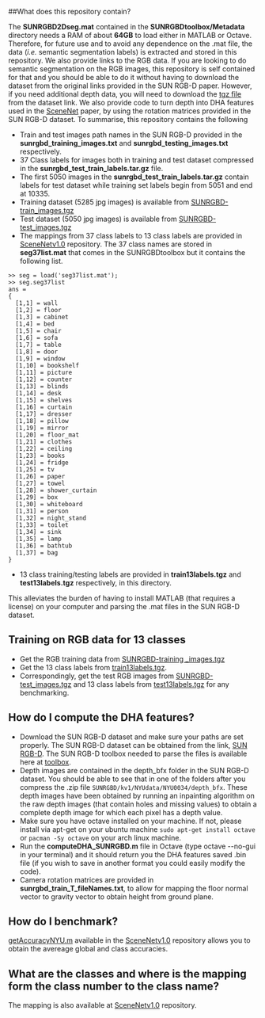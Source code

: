 ##What does this repository contain?

The **SUNRGBD2Dseg.mat** contained in the **SUNRGBDtoolbox/Metadata** directory needs a RAM of about **64GB** to load either in MATLAB or Octave. Therefore, for future use and to avoid any dependence on the .mat file, the data (*i.e.* semantic segmentation labels) is extracted and stored in this repository. We also provide links to the RGB data. If you are looking to do semantic segmentation on the RGB images, this repository is self contained for that and you should be able to do it without having to download the dataset from the original links provided in the SUN RGB-D paper. However, if you need additional depth data, you will need to download the [tgz file](http://rgbd.cs.princeton.edu/data/SUNRGBD.zip) from the dataset link. We also provide code to turn depth into DHA features used in the [SceneNet](https://robotvault.bitbucket.io/) paper, by using the rotation matrices provided in the SUN RGB-D dataset. To summarise, this repository contains the following

- Train and test images path names in the SUN RGB-D provided in the **sunrgbd_training_images.txt** and **sunrgbd_testing_images.txt** respectively.
- 37 Class labels for images both in training and test dataset compressed in the **sunrgbd_test_train_labels.tar.gz** file.
- The first 5050 images in the **sunrgbd_test_train_labels.tar.gz** contain labels for test dataset while training set labels begin from 5051 and end at 10335.
- Training dataset (5285 jpg images) is available from [SUNRGBD-train_images.tgz](http://www.doc.ic.ac.uk/~ahanda/SUNRGBD-train_images.tgz)
- Test dataset (5050 jpg images) is available from [SUNRGBD-test_images.tgz](http://www.doc.ic.ac.uk/~ahanda/SUNRGBD-test_images.tgz)
- The mappings from 37 class labels to 13 class labels are provided in [SceneNetv1.0](https://github.com/ankurhanda/SceneNetv1.0) repository. The 37 class names are stored in **seg37list.mat** that comes in the SUNRGBDtoolbox but it contains the following list. 
~~~
>> seg = load('seg37list.mat');
>> seg.seg37list
ans = 
{
  [1,1] = wall
  [1,2] = floor
  [1,3] = cabinet
  [1,4] = bed
  [1,5] = chair
  [1,6] = sofa
  [1,7] = table
  [1,8] = door
  [1,9] = window
  [1,10] = bookshelf
  [1,11] = picture
  [1,12] = counter
  [1,13] = blinds
  [1,14] = desk
  [1,15] = shelves
  [1,16] = curtain
  [1,17] = dresser
  [1,18] = pillow
  [1,19] = mirror
  [1,20] = floor_mat
  [1,21] = clothes
  [1,22] = ceiling
  [1,23] = books
  [1,24] = fridge
  [1,25] = tv
  [1,26] = paper
  [1,27] = towel
  [1,28] = shower_curtain
  [1,29] = box
  [1,30] = whiteboard
  [1,31] = person
  [1,32] = night_stand
  [1,33] = toilet
  [1,34] = sink
  [1,35] = lamp
  [1,36] = bathtub
  [1,37] = bag
}
~~~

- 13 class training/testing labels are provided in **train13labels.tgz** and **test13labels.tgz** respectively, in this directory.

This alleviates the burden of having to install MATLAB (that requires a license) on your computer and parsing the .mat files in the SUN RGB-D dataset.

## Training on RGB data for 13 classes 

- Get the RGB training data from [SUNRGBD-training _images.tgz](http://www.doc.ic.ac.uk/~ahanda/SUNRGBD-train_images.tgz)
- Get the 13 class labels from [train13labels.tgz](https://github.com/ankurhanda/sunrgbd-meta-data/blob/master/train13labels.tgz).
- Correspondingly, get the test RGB images from [SUNRGBD-test_images.tgz](http://www.doc.ic.ac.uk/~ahanda/SUNRGBD-test_images.tgz) and 13 class labels from [test13labels.tgz](https://github.com/ankurhanda/sunrgbd-meta-data/blob/master/test13labels.tgz) for any benchmarking.

## How do I compute the DHA features?

- Download the SUN RGB-D dataset and make sure your paths are set properly. The SUN RGB-D dataset can be obtained from the link, [SUN RGB-D](http://rgbd.cs.princeton.edu/data/SUNRGBD.zip). The SUN RGB-D toolbox needed to parse the files is available here at [toolbox](http://rgbd.cs.princeton.edu/data/SUNRGBDtoolbox.zip).
- Depth images are contained in the depth_bfx folder in the SUN RGB-D dataset. You should be able to see that in one of the folders after you compress the .zip file ``SUNRGBD/kv1/NYUdata/NYU0034/depth_bfx``. These depth images have been obtained by running an inpainting algorithm on the raw depth images (that contain holes and missing values) to obtain a complete depth image for which each pixel has a depth value.
- Make sure you have octave installed on your machine. If not, please install via apt-get on your ubuntu machine ``sudo apt-get install octave`` or ``pacman -Sy octave`` on your arch linux machine.
- Run the **computeDHA_SUNRGBD.m** file in Octave (type octave --no-gui in your terminal) and it should return you the DHA features saved .bin file (if you wish to save in another format you could easily modify the code). 
- Camera rotation matrices are provided in **sunrgbd_train_T_fileNames.txt**, to allow for mapping the floor normal vector to gravity vector to obtain height from ground plane. 

## How do I benchmark? 
[getAccuracyNYU.m](https://github.com/ankurhanda/SceneNetv1.0/blob/master/getAccuracyNYU.m) available in the [SceneNetv1.0](https://github.com/ankurhanda/SceneNetv1.0/) repository allows you to obtain the avereage global and class accuracies. 

## What are the classes and where is the mapping form the class number to the class name?

The mapping is also available at [SceneNetv1.0](https://github.com/ankurhanda/SceneNetv1.0/) repository.